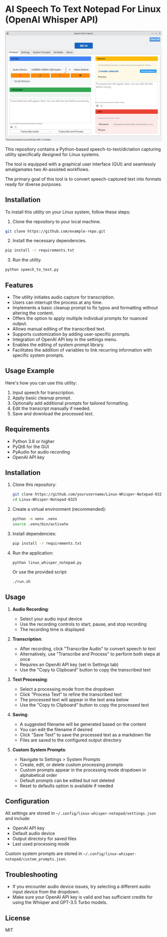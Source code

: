 # AI Speech To Text Notepad For Linux (OpenAI Whisper API)
 
 ![alt text](screenshots/v2/1.png)


This repository contains a Python-based speech-to-text/dictation capturing utility specifically designed for Linux systems. 

The tool is equipped with a graphical user interface (GUI) and seamlessly amalgamates two AI-assisted workflows. 

The primary goal of this tool is to convert speech-captured text into formats ready for diverse purposes.

## Installation

To install this utility on your Linux system, follow these steps:

1. Clone the repository to your local machine.
```bash
git clone https://github.com/example-repo.git
```

2. Install the necessary dependencies.
```bash
pip install -r requirements.txt
```

3. Run the utility.
```bash
python speech_to_text.py
```

## Features

- The utility initiates audio capture for transcription.
- Users can interrupt the process at any time.
- Implements a basic cleanup prompt to fix typos and formatting without altering the content.
- Offers the option to apply multiple individual prompts for nuanced output.
- Allows manual editing of the transcribed text.
- Supports customization by adding user-specific prompts.
- Integration of OpenAI API key in the settings menu.
- Enables the editing of system prompt library.
- Facilitates the addition of variables to link recurring information with specific system prompts.

## Usage Example

Here's how you can use this utility:

1. Input speech for transcription.
2. Apply basic cleanup prompt.
3. Optionally add additional prompts for tailored formatting.
4. Edit the transcript manually if needed.
5. Save and download the processed text.
 
 
## Requirements

- Python 3.8 or higher
- PyQt6 for the GUI
- PyAudio for audio recording
- OpenAI API key

## Installation

1. Clone this repository:
   ```bash
   git clone https://github.com/yourusername/Linux-Whisper-Notepad-0325.git
   cd Linux-Whisper-Notepad-0325
   ```

2. Create a virtual environment (recommended):
   ```bash
   python -m venv .venv
   source .venv/bin/activate
   ```

3. Install dependencies:
   ```bash
   pip install -r requirements.txt
   ```

3. Run the application:
   ```
   python linux_whisper_notepad.py
   ```
   
   Or use the provided script:
   ```bash
   ./run.sh
   ```

## Usage

1. **Audio Recording**:
   - Select your audio input device
   - Use the recording controls to start, pause, and stop recording
   - The recording time is displayed

2. **Transcription**:
   - After recording, click "Transcribe Audio" to convert speech to text
   - Alternatively, use "Transcribe and Process" to perform both steps at once
   - Requires an OpenAI API key (set in Settings tab)
   - Use the "Copy to Clipboard" button to copy the transcribed text

3. **Text Processing**:
   - Select a processing mode from the dropdown
   - Click "Process Text" to refine the transcribed text
   - The processed text will appear in the text area below
   - Use the "Copy to Clipboard" button to copy the processed text

4. **Saving**:
   - A suggested filename will be generated based on the content
   - You can edit the filename if desired
   - Click "Save Text" to save the processed text as a markdown file
   - Files are saved to the configured output directory

5. **Custom System Prompts**:
   - Navigate to Settings > System Prompts
   - Create, edit, or delete custom processing prompts
   - Custom prompts appear in the processing mode dropdown in alphabetical order
   - Default prompts can be edited but not deleted
   - Reset to defaults option is available if needed

## Configuration

All settings are stored in `~/.config/linux-whisper-notepad/settings.json` and include:
- OpenAI API key
- Default audio device
- Output directory for saved files
- Last used processing mode

Custom system prompts are stored in `~/.config/linux-whisper-notepad/custom_prompts.json`.

## Troubleshooting

- If you encounter audio device issues, try selecting a different audio input device from the dropdown.
- Make sure your OpenAI API key is valid and has sufficient credits for using the Whisper and GPT-3.5 Turbo models.

## License

MIT